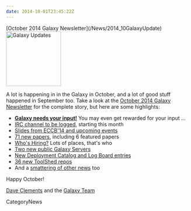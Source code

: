 ```yaml
---
date: 2014-10-01T23:45:22Z
---
```

<div class='newsItemHeader'>[October 2014 Galaxy Newsletter](/News/2014_10GalaxyUpdate)</div>

<div class='right'>
<a href='/GalaxyUpdates/2014_10'><img src='/Images/Logos/GalaxyUpdate200.png' alt='Galaxy Updates' width=150 /></a>
</div>

A lot is happening in in the Galaxy in October, and a lot of good stuff happened in September too.  Take a look at the [October 2014 Galaxy Newsletter](/GalaxyUpdates/2014_10) for the complete story, but here are some highlights:

* **[Galaxy needs your input!](/GalaxyUpdates/2014_10#galaxy-needs-your-input)**  You may even get rewarded for your input ...
* [IRC channel to be logged](/GalaxyUpdates/2014_10#irc-channel-policy-change), starting this month
* [Slides from ECCB'14 and upcoming events](/GalaxyUpdates/2014_10#events)
* [71 new papers](/GalaxyUpdates/2014_10#new-papers), including 6 featured papers
* [Who's Hiring?](/GalaxyUpdates/2014_10#whos-hiring) Lots of places, that's who
* [Two new public Galaxy Servers](/GalaxyUpdates/2014_10#new-public-servers)
* [New Deployment Catalog and Log Board entries](/GalaxyUpdates/2014_10#community-galaxy-hubs)
* [36 new ToolShed repos](/GalaxyUpdates/2014_10#toolshed-contribution)
* And a [smattering of other news](/GalaxyUpdates/2014_10#other-news) too

Happy October!

[Dave Clements](/DaveClements) and the [Galaxy Team](/GalaxyTeam)


CategoryNews
